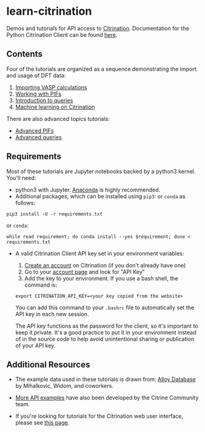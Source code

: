 # learn-citrination

Demos and tutorials for API access to [Citrination](https://citrination.com/). Documentation for the Python Citrination Client can be found [here](http://citrineinformatics.github.io/python-citrination-client/index.html). 

## Contents
Four of the tutorials are organized as a sequence demonstrating the import and usage of DFT data:
 1. [Importing VASP calculations](https://github.com/CitrineInformatics/learn-citrination/blob/master/ImportVASP.ipynb)
 1. [Working with PIFs](https://github.com/CitrineInformatics/learn-citrination/blob/master/WorkingWithPIFs.ipynb)
 1. [Introduction to queries](https://github.com/CitrineInformatics/learn-citrination/blob/master/IntroQueries.ipynb)
 1. [Machine learning on Citrination](https://github.com/CitrineInformatics/learn-citrination/blob/master/MLonCitrination.ipynb)
 
There are also advanced topics tutorials:
 * [Advanced PIFs](https://github.com/CitrineInformatics/learn-citrination/blob/master/AdvancedPif.ipynb)
 * [Advanced queries](https://github.com/CitrineInformatics/learn-citrination/blob/master/AdvancedQueries.ipynb)

## Requirements

Most of these tutorials are Jupyter notebooks backed by a python3 kernel.  You'll need:
 - python3 with Jupyter.  [Anaconda](https://www.continuum.io/downloads) is highly recommended.
 - Additional packages, which can be installed using `pip3`: or `conda` as follows:
 ```
 pip3 install -U -r requirements.txt  
 ```
 or `conda`:
 ```
 while read requirement; do conda install --yes $requirement; done < requirements.txt
 ```   

 - A valid Citrination Client API key set in your environment variables:  
   1. [Create an account](https://citrination.com/users/sign_up) on Citrination (if you don't already have one)
   2. Go to your [account page](https://citrination.com/users/edit) and look for "API Key"
   3. Add the key to your environment.  If you use a bash shell, the command is:
   
   ```export CITRINATION_API_KEY=<your key copied from the website>```
   
   You can add this command to your `.bashrc` file to automatically set the API key in each new session.
   
   The API key functions as the password for the client, so it's important to keep it private.  It's a good practice to put it in your environment instead of in the source code to help avoid unintentional sharing or publication of your API key.

## Additional Resources

* The example data used in these tutorials is drawn from: [Alloy Database](http://alloy.phys.cmu.edu/) by Mihalkovic, Widom, and coworkers.

* [More API examples](https://github.com/CitrineInformatics/community-tools/tree/master/api_examples) have also been developed by the Citrine Community team.

* If you're looking for tutorials for the Citrination web user interface, please see [this page](https://github.com/CitrineInformatics/community-tools/tree/master/web_ui_examples).
